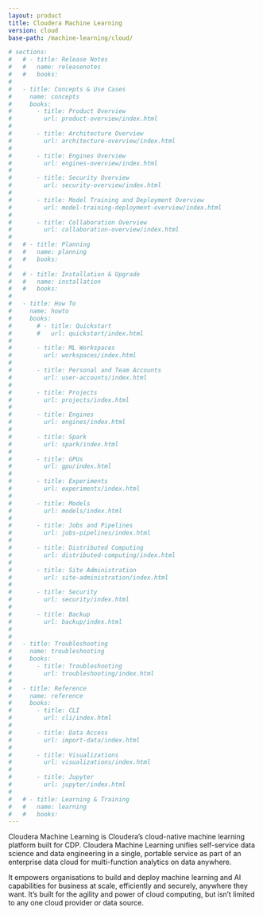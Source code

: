 ```yaml
---
layout: product
title: Cloudera Machine Learning
version: cloud
base-path: /machine-learning/cloud/

# sections:
#   # - title: Release Notes
#   #   name: releasenotes
#   #   books:
#
#   - title: Concepts & Use Cases
#     name: concepts
#     books:
#       - title: Product Overview
#         url: product-overview/index.html
#
#       - title: Architecture Overview
#         url: architecture-overview/index.html
#
#       - title: Engines Overview
#         url: engines-overview/index.html
#
#       - title: Security Overview
#         url: security-overview/index.html
#
#       - title: Model Training and Deployment Overview
#         url: model-training-deployment-overview/index.html
#
#       - title: Collaboration Overview
#         url: collaboration-overview/index.html
#
#   # - title: Planning
#   #   name: planning
#   #   books:
#
#   # - title: Installation & Upgrade
#   #   name: installation
#   #   books:
#
#   - title: How To
#     name: howto
#     books:
#       # - title: Quickstart
#       #   url: quickstart/index.html
#
#       - title: ML Workspaces
#         url: workspaces/index.html
#
#       - title: Personal and Team Accounts
#         url: user-accounts/index.html
#
#       - title: Projects
#         url: projects/index.html
#
#       - title: Engines
#         url: engines/index.html
#
#       - title: Spark
#         url: spark/index.html
#
#       - title: GPUs
#         url: gpu/index.html
#
#       - title: Experiments
#         url: experiments/index.html
#
#       - title: Models
#         url: models/index.html
#
#       - title: Jobs and Pipelines
#         url: jobs-pipelines/index.html
#
#       - title: Distributed Computing
#         url: distributed-computing/index.html
#
#       - title: Site Administration
#         url: site-administration/index.html
#
#       - title: Security
#         url: security/index.html
#
#       - title: Backup
#         url: backup/index.html
#
#
#   - title: Troubleshooting
#     name: troubleshooting
#     books:
#       - title: Troubleshooting
#         url: troubleshooting/index.html
#
#   - title: Reference
#     name: reference
#     books:
#       - title: CLI
#         url: cli/index.html
#
#       - title: Data Access
#         url: import-data/index.html
#
#       - title: Visualizations
#         url: visualizations/index.html
#
#       - title: Jupyter
#         url: jupyter/index.html
#
#   # - title: Learning & Training
#   #   name: learning
#   #   books:
---
```

Cloudera Machine Learning is Cloudera’s cloud-native machine learning platform built for CDP. Cloudera Machine Learning unifies self-service data science and data engineering in a single, portable service as part of an enterprise data cloud for multi-function analytics on data anywhere.

It empowers organisations to build and deploy machine learning and AI capabilities for business at scale, efficiently and securely, anywhere they want. It’s built for the agility and power of cloud computing, but isn’t limited to any one cloud provider or data source.
